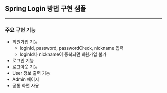 ## Spring Login 방법 구현 샘플

---

### 주요 구현 기능
- 회원가입 기능
  - loginId, password, passwordCheck, nickname 입력
  - loginId나 nickname이 중복되면 회원가입 불가
- 로그인 기능
- 로그아웃 기능
- User 정보 출력 기능
- Admin 페이지 
- 공통 화면 사용
